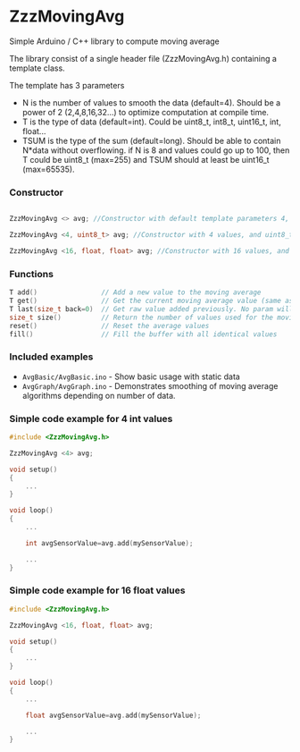 # ZzzMovingAvg
Simple Arduino / C++ library to compute moving average


The library consist of a single header file (ZzzMovingAvg.h) containing a template class.

The template has 3 parameters
 * N     is the number of values to smooth the data (default=4). Should be a power of 2 (2,4,8,16,32...) to optimize computation at compile time.
 * T     is the type of data (default=int). Could be uint8_t, int8_t, uint16_t, int, float...
 * TSUM  is the type of the sum (default=long). Should be able to contain N*data without overflowing. if N is 8 and values could go up to 100, then T could be uint8_t (max=255) and TSUM should at least be uint16_t (max=65535).


### Constructor

```cpp

ZzzMovingAvg <> avg; //Constructor with default template parameters 4, int, long

ZzzMovingAvg <4, uint8_t> avg; //Constructor with 4 values, and uint8_t as data type.

ZzzMovingAvg <16, float, float> avg; //Constructor with 16 values, and float as data type

```

### Functions

```cpp
T add()                // Add a new value to the moving average
T get()                // Get the current moving average value (same as the last add return value)
T last(size_t back=0)  // Get raw value added previously. No param will get the last added value. 1 will get the previous added value... up to size()-1.
size_t size()          // Return the number of values used for the moving average, or the number of value it could get using last()
reset()                // Reset the average values
fill()                 // Fill the buffer with all identical values
```

### Included examples

- `AvgBasic/AvgBasic.ino` - Show basic usage with static data
- `AvgGraph/AvgGraph.ino` - Demonstrates smoothing of moving average algorithms depending on number of data.


### Simple code example for 4 int values

```cpp
#include <ZzzMovingAvg.h>

ZzzMovingAvg <4> avg;

void setup() 
{
    ...
}  

void loop() 
{ 
    ...

    int avgSensorValue=avg.add(mySensorValue);

    ...
}
```

### Simple code example for 16 float values

```cpp
#include <ZzzMovingAvg.h>

ZzzMovingAvg <16, float, float> avg;

void setup() 
{
    ...
}  

void loop() 
{ 
    ...

    float avgSensorValue=avg.add(mySensorValue);

    ...
}
```
